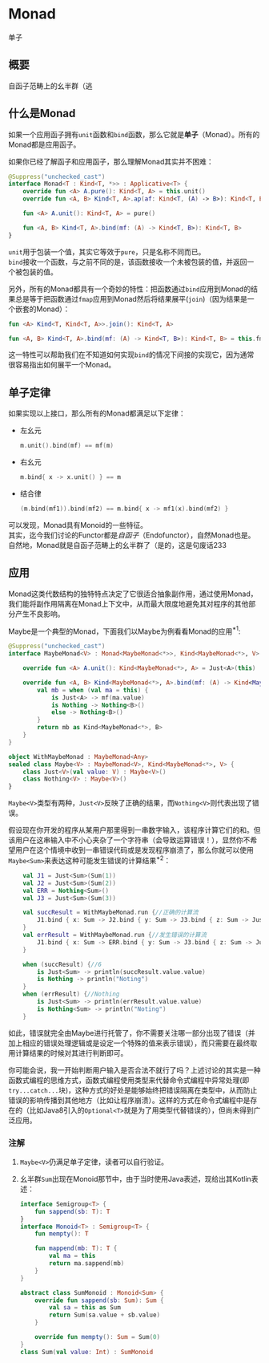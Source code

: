 # Monad

单子

## 概要

自函子范畴上的幺半群（逃

## 什么是Monad

如果一个应用函子拥有`unit`函数和`bind`函数，那么它就是**单子**（Monad）。所有的Monad都是应用函子。

如果你已经了解函子和应用函子，那么理解Monad其实并不困难：

```Kotlin
@Suppress("unchecked_cast")
interface Monad<T : Kind<T, *>> : Applicative<T> {
    override fun <A> A.pure(): Kind<T, A> = this.unit()
    override fun <A, B> Kind<T, A>.ap(af: Kind<T, (A) -> B>): Kind<T, B> = this.ap(af)

    fun <A> A.unit(): Kind<T, A> = pure()

    fun <A, B> Kind<T, A>.bind(mf: (A) -> Kind<T, B>): Kind<T, B>
}
```

`unit`用于包装一个值，其实它等效于`pure`，只是名称不同而已。  
`bind`接收一个函数，与之前不同的是，该函数接收一个未被包装的值，并返回一个被包装的值。

另外，所有的Monad都具有一个奇妙的特性：把函数通过`bind`应用到Monad的结果总是等于把函数通过`fmap`应用到Monad然后将结果展平(`join`)（因为结果是一个嵌套的Monad）：

```Kotlin
fun <A> Kind<T, Kind<T, A>>.join(): Kind<T, A>

fun <A, B> Kind<T, A>.bind(mf: (A) -> Kind<T, B>): Kind<T, B> = this.fmap(mf).join()
```

这一特性可以帮助我们在不知道如何实现`bind`的情况下间接的实现它，因为通常很容易指出如何展平一个Monad。

## 单子定律

如果实现以上接口，那么所有的Monad都满足以下定律：

* 左幺元

    ```Kotlin
    m.unit().bind(mf) == mf(m)
    ```

* 右幺元
  
    ```Kotlin
    m.bind{ x -> x.unit() } == m
    ```

* 结合律

    ```Kotlin
    (m.bind(mf1)).bind(mf2) == m.bind{ x -> mf1(x).bind(mf2) }
    ```

可以发现，Monad具有Monoid的一些特征。  
其实，迄今我们讨论的Functor都是*自函子*（Endofunctor），自然Monad也是。  
自然地，Monad就是自函子范畴上的幺半群了（是的，这是句废话233

## 应用

Monad这类代数结构的独特特点决定了它很适合抽象副作用，通过使用Monad，我们能将副作用隔离在Monad上下文中，从而最大限度地避免其对程序的其他部分产生不良影响。

Maybe是一个典型的Monad，下面我们以Maybe为例看看Monad的应用$^{*1}$:

```Kotlin
@Suppress("unchecked_cast")
interface MaybeMonad<V> : Monad<MaybeMonad<*>>, Kind<MaybeMonad<*>, V> {

    override fun <A> A.unit(): Kind<MaybeMonad<*>, A> = Just<A>(this)

    override fun <A, B> Kind<MaybeMonad<*>, A>.bind(mf: (A) -> Kind<MaybeMonad<*>, B>): Kind<MaybeMonad<*>, B> {
        val mb = when (val ma = this) {
            is Just<A> -> mf(ma.value)
            is Nothing -> Nothing<B>()
            else -> Nothing<B>()
        }
        return mb as Kind<MaybeMonad<*>, B>
    }
}

object WithMaybeMonad : MaybeMonad<Any>
sealed class Maybe<V> : MaybeMonad<V>, Kind<MaybeMonad<*>, V> {
    class Just<V>(val value: V) : Maybe<V>()
    class Nothing<V> : Maybe<V>()
}
```

`Maybe<V>`类型有两种，`Just<V>`反映了正确的结果，而`Nothing<V>`则代表出现了错误。

假设现在你开发的程序从某用户那里得到一串数字输入，该程序计算它们的和。但该用户在这串输入中不小心夹杂了一个字符串（会导致运算错误！），显然你不希望用户在这个情境中收到一串错误代码或是发现程序崩溃了，那么你就可以使用`Maybe<Sum>`来表达这种可能发生错误的计算结果$^{*2}$：

```Kotlin
    val J1 = Just<Sum>(Sum(1))
    val J2 = Just<Sum>(Sum(2))
    val ERR = Nothing<Sum>()
    val J3 = Just<Sum>(Sum(3))

    val succResult = WithMaybeMonad.run {//正确的计算流
        J1.bind { x: Sum -> J2.bind { y: Sum -> J3.bind { z: Sum -> Just<Sum>(x.mappend(y.mappend(z))) } } }
    }
    val errResult = WithMaybeMonad.run {//发生错误的计算流
        J1.bind { x: Sum -> ERR.bind { y: Sum -> J3.bind { z: Sum -> Just<Sum>(x.mappend(y.mappend(z))) } } }
    }

    when (succResult) {//6
        is Just<Sum> -> println(succResult.value.value)
        is Nothing -> println("Noting")
    }
    when (errResult) {//Nothing
        is Just<Sum> -> println(errResult.value.value)
        is Nothing<Sum> -> println("Noting")
    }
```

如此，错误就完全由Maybe进行托管了，你不需要关注哪一部分出现了错误（并加上相应的错误处理逻辑或是设定一个特殊的值来表示错误），而只需要在最终取用计算结果的时候对其进行判断即可。

你可能会说，我一开始判断用户输入是否合法不就行了吗？上述讨论的其实是一种函数式编程的思维方式，函数式编程使用类型来代替命令式编程中异常处理(即`try...catch...`块)，这种方式的好处是能够始终把错误隔离在类型中，从而防止错误的影响传播到其他地方（比如让程序崩溃）。这样的方式在命令式编程中是存在的（比如Java8引入的`Optional<T>`就是为了用类型代替错误的），但尚未得到广泛应用。

### 注解

1. `Maybe<V>`仍满足单子定律，读者可以自行验证。
2. 幺半群`Sum`出现在Monoid那节中，由于当时使用Java表述，现给出其Kotlin表述：

    ```Kotlin
    interface Semigroup<T> {
        fun sappend(sb: T): T
    }
    interface Monoid<T> : Semigroup<T> {
        fun mempty(): T

        fun mappend(mb: T): T {
            val ma = this
            return ma.sappend(mb)
        }
    }

    abstract class SumMonoid : Monoid<Sum> {
        override fun sappend(sb: Sum): Sum {
            val sa = this as Sum
            return Sum(sa.value + sb.value)
        }

        override fun mempty(): Sum = Sum(0)
    }
    class Sum(val value: Int) : SumMonoid
    ```

